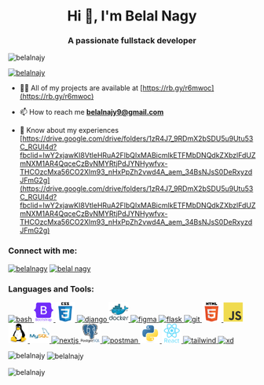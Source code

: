 <h1 align="center">Hi 👋, I'm Belal Nagy</h1>
<h3 align="center">A passionate fullstack developer</h3>

<p align="left"> <img src="https://komarev.com/ghpvc/?username=belalnajy&label=Profile%20views&color=0e75b6&style=flat" alt="belalnajy" /> </p>

<p align="left"> <a href="https://github.com/ryo-ma/github-profile-trophy"><img src="https://github-profile-trophy.vercel.app/?username=belalnajy" alt="belalnajy" /></a> </p>

- 👨‍💻 All of my projects are available at [https://rb.gy/r6mwoc](https://rb.gy/r6mwoc)

- 📫 How to reach me **belalnajy9@gmail.com**

- 📄 Know about my experiences [https://drive.google.com/drive/folders/1zR4J7_9RDmX2bSDU5u9Utu53C_RGUI4d?fbclid=IwY2xjawKI8VtleHRuA2FlbQIxMABicmlkETFMbDNQdkZXbzlFdUZmNXM1AR4QqceCzBvNMYRtjPdJYNHywfvx-THCOzcMxa56CO2Xlm93_nHxPpZh2vwd4A_aem_34BsNJsS0DeRxyzdJFmG2g](https://drive.google.com/drive/folders/1zR4J7_9RDmX2bSDU5u9Utu53C_RGUI4d?fbclid=IwY2xjawKI8VtleHRuA2FlbQIxMABicmlkETFMbDNQdkZXbzlFdUZmNXM1AR4QqceCzBvNMYRtjPdJYNHywfvx-THCOzcMxa56CO2Xlm93_nHxPpZh2vwd4A_aem_34BsNJsS0DeRxyzdJFmG2g)

<h3 align="left">Connect with me:</h3>
<p align="left">
<a href="https://linkedin.com/in/belalnagy" target="blank"><img align="center" src="https://raw.githubusercontent.com/rahuldkjain/github-profile-readme-generator/master/src/images/icons/Social/linked-in-alt.svg" alt="belalnagy" height="30" width="40" /></a>
<a href="https://fb.com/belal nagy" target="blank"><img align="center" src="https://raw.githubusercontent.com/rahuldkjain/github-profile-readme-generator/master/src/images/icons/Social/facebook.svg" alt="belal nagy" height="30" width="40" /></a>
</p>

<h3 align="left">Languages and Tools:</h3>
<p align="left"> <a href="https://www.gnu.org/software/bash/" target="_blank" rel="noreferrer"> <img src="https://www.vectorlogo.zone/logos/gnu_bash/gnu_bash-icon.svg" alt="bash" width="40" height="40"/> </a> <a href="https://getbootstrap.com" target="_blank" rel="noreferrer"> <img src="https://raw.githubusercontent.com/devicons/devicon/master/icons/bootstrap/bootstrap-plain-wordmark.svg" alt="bootstrap" width="40" height="40"/> </a> <a href="https://www.w3schools.com/css/" target="_blank" rel="noreferrer"> <img src="https://raw.githubusercontent.com/devicons/devicon/master/icons/css3/css3-original-wordmark.svg" alt="css3" width="40" height="40"/> </a> <a href="https://www.djangoproject.com/" target="_blank" rel="noreferrer"> <img src="https://cdn.worldvectorlogo.com/logos/django.svg" alt="django" width="40" height="40"/> </a> <a href="https://www.docker.com/" target="_blank" rel="noreferrer"> <img src="https://raw.githubusercontent.com/devicons/devicon/master/icons/docker/docker-original-wordmark.svg" alt="docker" width="40" height="40"/> </a> <a href="https://www.figma.com/" target="_blank" rel="noreferrer"> <img src="https://www.vectorlogo.zone/logos/figma/figma-icon.svg" alt="figma" width="40" height="40"/> </a> <a href="https://flask.palletsprojects.com/" target="_blank" rel="noreferrer"> <img src="https://www.vectorlogo.zone/logos/pocoo_flask/pocoo_flask-icon.svg" alt="flask" width="40" height="40"/> </a> <a href="https://git-scm.com/" target="_blank" rel="noreferrer"> <img src="https://www.vectorlogo.zone/logos/git-scm/git-scm-icon.svg" alt="git" width="40" height="40"/> </a> <a href="https://www.w3.org/html/" target="_blank" rel="noreferrer"> <img src="https://raw.githubusercontent.com/devicons/devicon/master/icons/html5/html5-original-wordmark.svg" alt="html5" width="40" height="40"/> </a> <a href="https://developer.mozilla.org/en-US/docs/Web/JavaScript" target="_blank" rel="noreferrer"> <img src="https://raw.githubusercontent.com/devicons/devicon/master/icons/javascript/javascript-original.svg" alt="javascript" width="40" height="40"/> </a> <a href="https://www.linux.org/" target="_blank" rel="noreferrer"> <img src="https://raw.githubusercontent.com/devicons/devicon/master/icons/linux/linux-original.svg" alt="linux" width="40" height="40"/> </a> <a href="https://www.mysql.com/" target="_blank" rel="noreferrer"> <img src="https://raw.githubusercontent.com/devicons/devicon/master/icons/mysql/mysql-original-wordmark.svg" alt="mysql" width="40" height="40"/> </a> <a href="https://nextjs.org/" target="_blank" rel="noreferrer"> <img src="https://cdn.worldvectorlogo.com/logos/nextjs-2.svg" alt="nextjs" width="40" height="40"/> </a> <a href="https://www.postgresql.org" target="_blank" rel="noreferrer"> <img src="https://raw.githubusercontent.com/devicons/devicon/master/icons/postgresql/postgresql-original-wordmark.svg" alt="postgresql" width="40" height="40"/> </a> <a href="https://postman.com" target="_blank" rel="noreferrer"> <img src="https://www.vectorlogo.zone/logos/getpostman/getpostman-icon.svg" alt="postman" width="40" height="40"/> </a> <a href="https://www.python.org" target="_blank" rel="noreferrer"> <img src="https://raw.githubusercontent.com/devicons/devicon/master/icons/python/python-original.svg" alt="python" width="40" height="40"/> </a> <a href="https://reactjs.org/" target="_blank" rel="noreferrer"> <img src="https://raw.githubusercontent.com/devicons/devicon/master/icons/react/react-original-wordmark.svg" alt="react" width="40" height="40"/> </a> <a href="https://tailwindcss.com/" target="_blank" rel="noreferrer"> <img src="https://www.vectorlogo.zone/logos/tailwindcss/tailwindcss-icon.svg" alt="tailwind" width="40" height="40"/> </a> <a href="https://www.adobe.com/products/xd.html" target="_blank" rel="noreferrer"> <img src="https://cdn.worldvectorlogo.com/logos/adobe-xd.svg" alt="xd" width="40" height="40"/> </a> </p>

<p><img align="left" src="https://github-readme-stats.vercel.app/api/top-langs?username=belalnajy&show_icons=true&locale=en&layout=compact" alt="belalnajy" /></p>

<p>&nbsp;<img align="center" src="https://github-readme-stats.vercel.app/api?username=belalnajy&show_icons=true&locale=en" alt="belalnajy" /></p>

<p><img align="center" src="https://github-readme-streak-stats.herokuapp.com/?user=belalnajy&" alt="belalnajy" /></p>
